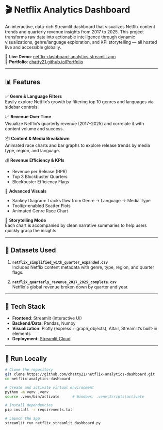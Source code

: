 # 🎬 Netflix Analytics Dashboard

An interactive, data-rich Streamlit dashboard that visualizes Netflix content trends and quarterly revenue insights from 2017 to 2025. This project transforms raw data into actionable intelligence through dynamic visualizations, genre/language exploration, and KPI storytelling — all hosted live and accessible globally.

🔗 **Live Demo**: [netflix-dashboard-analytics.streamlit.app](https://netflix-dashboard-analytics.streamlit.app/)  
📎 **Portfolio**: [chatty21.github.io/Portfolio](https://chatty21.github.io/Portfolio/)

---

## 📊 Features

✅ **Genre & Language Filters**  
Easily explore Netflix’s growth by filtering top 10 genres and languages via sidebar controls.

📈 **Revenue Over Time**  
Visualize Netflix’s quarterly revenue (2017–2025) and correlate it with content volume and success.

📦 **Content & Media Breakdown**  
Animated race charts and bar graphs to explore release trends by media type, region, and language.

💰 **Revenue Efficiency & KPIs**  
- Revenue per Release (RPR)
- Top 3 Blockbuster Quarters
- Blockbuster Efficiency Flags

🔀 **Advanced Visuals**
- Sankey Diagram: Tracks flow from Genre → Language → Media Type
- Tooltip-enabled Scatter Plots
- Animated Genre Race Chart

📰 **Storytelling Mode**  
Each chart is accompanied by clean narrative summaries to help users quickly grasp the insights.

---

## 📁 Datasets Used

1. **`netflix_simplified_with_quarter_expanded.csv`**  
   Includes Netflix content metadata with genre, type, region, and quarter flags.

2. **`netflix_quarterly_revenue_2017_2025_complete.csv`**  
   Netflix's global revenue broken down by quarter and year.

---

## 🧠 Tech Stack

- **Frontend**: Streamlit (interactive UI)
- **Backend/Data**: Pandas, Numpy
- **Visualization**: Plotly (express + graph_objects), Altair, Streamlit’s built-in elements
- **Deployment**: [Streamlit Cloud](https://streamlit.io/cloud)

---

## 🚀 Run Locally

```bash
# Clone the repository
git clone https://github.com/chatty21/netflix-analytics-dashboard.git
cd netflix-analytics-dashboard

# Create and activate virtual environment
python -m venv .venv
source .venv/bin/activate      # Windows: .venv\Scripts\activate

# Install dependencies
pip install -r requirements.txt

# Launch the app
streamlit run netflix_streamlit_dashboard.py
